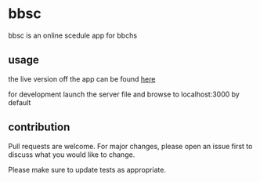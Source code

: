 # bbsc

bbsc is an online scedule app for bbchs

## usage

the live version off the app can be found [here](http://bbsc.herokuapp.com)

for development launch the server file and browse to localhost:3000 by default

## contribution

Pull requests are welcome. For major changes, please open an issue first to discuss what you would like to change.

Please make sure to update tests as appropriate.
